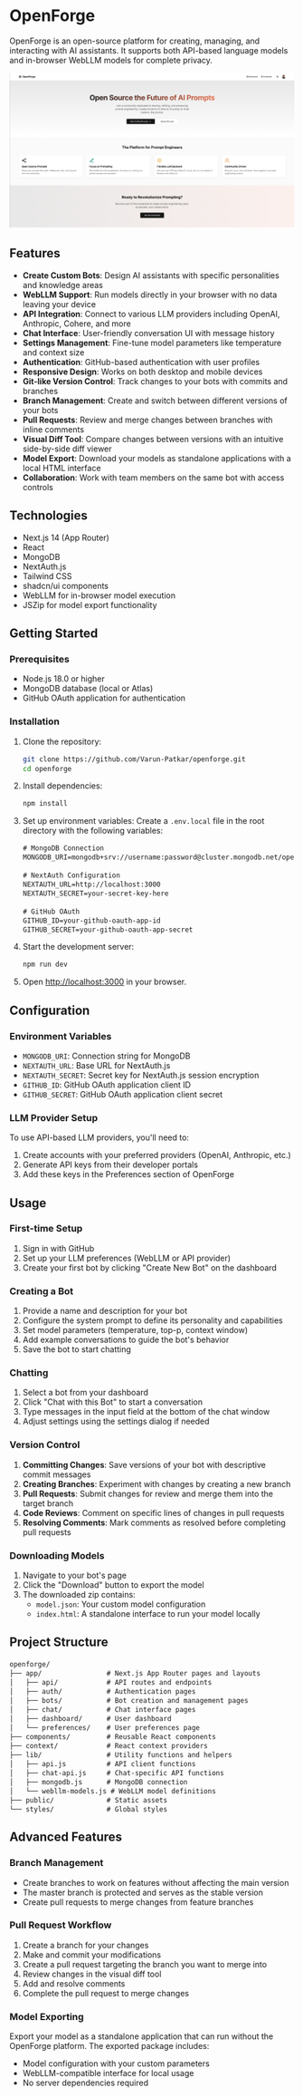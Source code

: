 # OpenForge

OpenForge is an open-source platform for creating, managing, and interacting with AI assistants. It supports both API-based language models and in-browser WebLLM models for complete privacy.

![OpenForge Dashboard](/public/screenshot-dashboard.png)

## Features

- **Create Custom Bots**: Design AI assistants with specific personalities and knowledge areas
- **WebLLM Support**: Run models directly in your browser with no data leaving your device
- **API Integration**: Connect to various LLM providers including OpenAI, Anthropic, Cohere, and more
- **Chat Interface**: User-friendly conversation UI with message history
- **Settings Management**: Fine-tune model parameters like temperature and context size
- **Authentication**: GitHub-based authentication with user profiles
- **Responsive Design**: Works on both desktop and mobile devices
- **Git-like Version Control**: Track changes to your bots with commits and branches
- **Branch Management**: Create and switch between different versions of your bots
- **Pull Requests**: Review and merge changes between branches with inline comments
- **Visual Diff Tool**: Compare changes between versions with an intuitive side-by-side diff viewer
- **Model Export**: Download your models as standalone applications with a local HTML interface
- **Collaboration**: Work with team members on the same bot with access controls

## Technologies

- Next.js 14 (App Router)
- React
- MongoDB
- NextAuth.js
- Tailwind CSS
- shadcn/ui components
- WebLLM for in-browser model execution
- JSZip for model export functionality

## Getting Started

### Prerequisites

- Node.js 18.0 or higher
- MongoDB database (local or Atlas)
- GitHub OAuth application for authentication

### Installation

1. Clone the repository:

   ```bash
   git clone https://github.com/Varun-Patkar/openforge.git
   cd openforge
   ```

2. Install dependencies:

   ```bash
   npm install
   ```

3. Set up environment variables:
   Create a `.env.local` file in the root directory with the following variables:

   ```
   # MongoDB Connection
   MONGODB_URI=mongodb+srv://username:password@cluster.mongodb.net/openforge

   # NextAuth Configuration
   NEXTAUTH_URL=http://localhost:3000
   NEXTAUTH_SECRET=your-secret-key-here

   # GitHub OAuth
   GITHUB_ID=your-github-oauth-app-id
   GITHUB_SECRET=your-github-oauth-app-secret
   ```

4. Start the development server:

   ```bash
   npm run dev
   ```

5. Open [http://localhost:3000](http://localhost:3000) in your browser.

## Configuration

### Environment Variables

- `MONGODB_URI`: Connection string for MongoDB
- `NEXTAUTH_URL`: Base URL for NextAuth.js
- `NEXTAUTH_SECRET`: Secret key for NextAuth.js session encryption
- `GITHUB_ID`: GitHub OAuth application client ID
- `GITHUB_SECRET`: GitHub OAuth application client secret

### LLM Provider Setup

To use API-based LLM providers, you'll need to:

1. Create accounts with your preferred providers (OpenAI, Anthropic, etc.)
2. Generate API keys from their developer portals
3. Add these keys in the Preferences section of OpenForge

## Usage

### First-time Setup

1. Sign in with GitHub
2. Set up your LLM preferences (WebLLM or API provider)
3. Create your first bot by clicking "Create New Bot" on the dashboard

### Creating a Bot

1. Provide a name and description for your bot
2. Configure the system prompt to define its personality and capabilities
3. Set model parameters (temperature, top-p, context window)
4. Add example conversations to guide the bot's behavior
5. Save the bot to start chatting

### Chatting

1. Select a bot from your dashboard
2. Click "Chat with this Bot" to start a conversation
3. Type messages in the input field at the bottom of the chat window
4. Adjust settings using the settings dialog if needed

### Version Control

1. **Committing Changes**: Save versions of your bot with descriptive commit messages
2. **Creating Branches**: Experiment with changes by creating a new branch
3. **Pull Requests**: Submit changes for review and merge them into the target branch
4. **Code Reviews**: Comment on specific lines of changes in pull requests
5. **Resolving Comments**: Mark comments as resolved before completing pull requests

### Downloading Models

1. Navigate to your bot's page
2. Click the "Download" button to export the model
3. The downloaded zip contains:
   - `model.json`: Your custom model configuration
   - `index.html`: A standalone interface to run your model locally

## Project Structure

```
openforge/
├── app/                # Next.js App Router pages and layouts
│   ├── api/            # API routes and endpoints
│   ├── auth/           # Authentication pages
│   ├── bots/           # Bot creation and management pages
│   ├── chat/           # Chat interface pages
│   ├── dashboard/      # User dashboard
│   └── preferences/    # User preferences page
├── components/         # Reusable React components
├── context/            # React context providers
├── lib/                # Utility functions and helpers
│   ├── api.js          # API client functions
│   ├── chat-api.js     # Chat-specific API functions
│   ├── mongodb.js      # MongoDB connection
│   └── webllm-models.js # WebLLM model definitions
├── public/             # Static assets
└── styles/             # Global styles
```

## Advanced Features

### Branch Management

- Create branches to work on features without affecting the main version
- The master branch is protected and serves as the stable version
- Create pull requests to merge changes from feature branches

### Pull Request Workflow

1. Create a branch for your changes
2. Make and commit your modifications
3. Create a pull request targeting the branch you want to merge into
4. Review changes in the visual diff tool
5. Add and resolve comments
6. Complete the pull request to merge changes

### Model Exporting

Export your model as a standalone application that can run without the OpenForge platform. The exported package includes:

- Model configuration with your custom parameters
- WebLLM-compatible interface for local usage
- No server dependencies required
